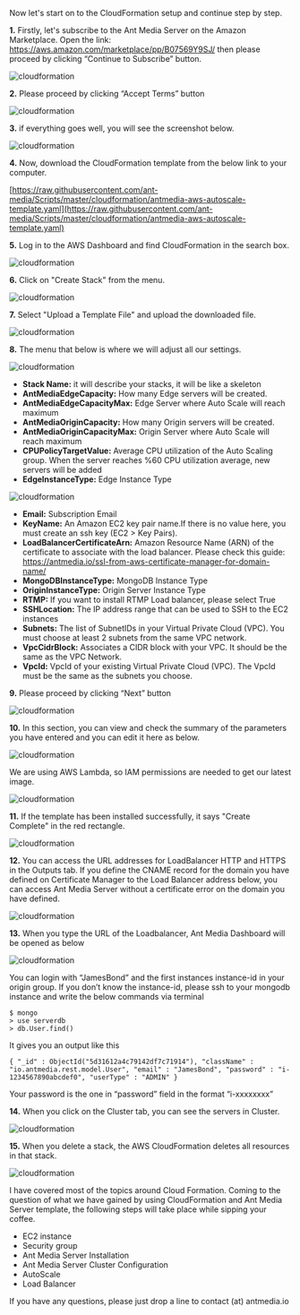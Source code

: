 Now let's start on to the CloudFormation setup and continue step by step.

**1.** Firstly, let's subscribe to the Ant Media Server on the Amazon Marketplace. Open the link: https://aws.amazon.com/marketplace/pp/B07569Y9SJ/ then please proceed by clicking “Continue to Subscribe” button.

![cloudformation](images/cloudformation/cloudformation-marketplace-1.png)

**2.** Please proceed by clicking “Accept Terms” button

![cloudformation](images/cloudformation/cloudformation-marketplace-2.png)

**3.** if everything goes well, you will see the screenshot below.

![cloudformation](images/cloudformation/cloudformation-marketplace-3.png)

**4.** Now, download the CloudFormation template from the below link to your computer.

[https://raw.githubusercontent.com/ant-media/Scripts/master/cloudformation/antmedia-aws-autoscale-template.yaml](https://raw.githubusercontent.com/ant-media/Scripts/master/cloudformation/antmedia-aws-autoscale-template.yaml)

**5.** Log in to the AWS Dashboard and find CloudFormation in the search box.

![cloudformation](images/cloudformation/AntMedia-CloudFormation-1.png)

**6.** Click on "Create Stack" from the menu.

![cloudformation](images/cloudformation/AntMedia-CloudFormation-2.png)

**7.** Select "Upload a Template File" and upload the downloaded file.

![cloudformation](images/cloudformation/AntMedia-CloudFormation-3.png)

**8.** The menu that below is where we will adjust all our settings.

![cloudformation](images/cloudformation/AntMedia-CloudFormation-4.png)

- **Stack Name:** it will describe your stacks, it will be like a skeleton
- **AntMediaEdgeCapacity:** How many Edge servers will be created.
- **AntMediaEdgeCapacityMax:** Edge Server where Auto Scale will reach maximum
- **AntMediaOriginCapacity:** How many Origin servers will be created.
- **AntMediaOriginCapacityMax:** Origin Server where Auto Scale will reach maximum
- **CPUPolicyTargetValue:** Average CPU utilization of the Auto Scaling group. When the server reaches %60 CPU utilization average, new servers will be added
- **EdgeInstanceType:** Edge Instance Type

![cloudformation](images/cloudformation/AntMedia-CloudFormation-4-1.png)

- **Email:** Subscription Email
- **KeyName:** An Amazon EC2 key pair name.If there is no value here, you must create an ssh key (EC2 > Key Pairs).
- **LoadBalancerCertificateArn:** Amazon Resource Name (ARN) of the certificate to associate with the load balancer. Please check this guide: https://antmedia.io/ssl-from-aws-certificate-manager-for-domain-name/
- **MongoDBInstanceType:** MongoDB Instance Type
- **OriginInstanceType:** Origin Server Instance Type
- **RTMP:** If you want to install RTMP Load balancer, please select True
- **SSHLocation:** The IP address range that can be used to SSH to the EC2 instances
- **Subnets:** The list of SubnetIDs in your Virtual Private Cloud (VPC). You must choose at least 2 subnets from the same VPC network.
- **VpcCidrBlock:** Associates a CIDR block with your VPC. It should be the same as the VPC Network.
- **VpcId:** VpcId of your existing Virtual Private Cloud (VPC). The VpcId must be the same as the subnets you choose.

**9.** Please proceed by clicking “Next” button

![cloudformation](images/cloudformation/AntMedia-CloudFormation-5.png)

**10.** In this section, you can view and check the summary of the parameters you have entered and you can edit it here as below.

![cloudformation](images/cloudformation/AntMedia-CloudFormation-6.png)

We are using AWS Lambda, so IAM permissions are needed to get our latest image.

![cloudformation](images/cloudformation/AntMedia-CloudFormation-6-1.png)

**11.** If the template has been installed successfully, it says "Create Complete" in the red rectangle.

![cloudformation](images/cloudformation/AntMedia-CloudFormation-7.png)

**12.** You can access the URL addresses for LoadBalancer HTTP and HTTPS in the Outputs tab. If you define the CNAME record for the domain you have defined on Certificate Manager to the Load Balancer address below, you can access Ant Media Server without a certificate error on the domain you have defined.

![cloudformation](images/cloudformation/AntMedia-CloudFormation-8.png)

**13.** When you type the URL of the Loadbalancer, Ant Media Dashboard will be opened as below

![cloudformation](images/cloudformation/login.png)

You can login with “JamesBond” and the first instances  instance-id in your origin group. If you don’t know the instance-id, please ssh to your mongodb instance and write the below commands via terminal

```
$ mongo
> use serverdb
> db.User.find()
```

It gives you an output like this

`{ "_id" : ObjectId("5d31612a4c79142df7c71914"), "className" : "io.antmedia.rest.model.User", "email" : "JamesBond", "password" : "i-1234567890abcdef0", "userType" : "ADMIN" }`

Your password is the one in “password” field in the format “i-xxxxxxxx”

**14.** When you click on the Cluster tab, you can see the servers in Cluster.

![cloudformation](images/cloudformation/AntMedia-CloudFormation-9.png)

**15.** When you delete a stack, the AWS CloudFormation deletes all resources in that stack.

![cloudformation](images/cloudformation/AntMedia-CloudFormation-10.png)

I have covered most of the topics around Cloud Formation. Coming to the question of what we have gained by using CloudFormation and Ant Media Server template, the following steps will take place while sipping your coffee.

- EC2 instance
- Security group
- Ant Media Server Installation
- Ant Media Server Cluster Configuration
- AutoScale
- Load Balancer

If you have any questions, please just drop a line to contact (at) antmedia.io
